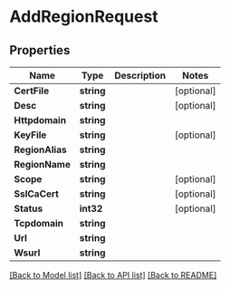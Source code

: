 # AddRegionRequest

## Properties

Name | Type | Description | Notes
------------ | ------------- | ------------- | -------------
**CertFile** | **string** |  | [optional] 
**Desc** | **string** |  | [optional] 
**Httpdomain** | **string** |  | 
**KeyFile** | **string** |  | [optional] 
**RegionAlias** | **string** |  | 
**RegionName** | **string** |  | 
**Scope** | **string** |  | [optional] 
**SslCaCert** | **string** |  | [optional] 
**Status** | **int32** |  | [optional] 
**Tcpdomain** | **string** |  | 
**Url** | **string** |  | 
**Wsurl** | **string** |  | 

[[Back to Model list]](../README.md#documentation-for-models) [[Back to API list]](../README.md#documentation-for-api-endpoints) [[Back to README]](../README.md)


